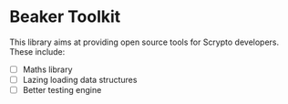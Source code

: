 # Beaker Toolkit
This library aims at providing open source tools for Scrypto developers.
These include:  
- [ ] Maths library
- [ ] Lazing loading data structures
- [ ] Better testing engine